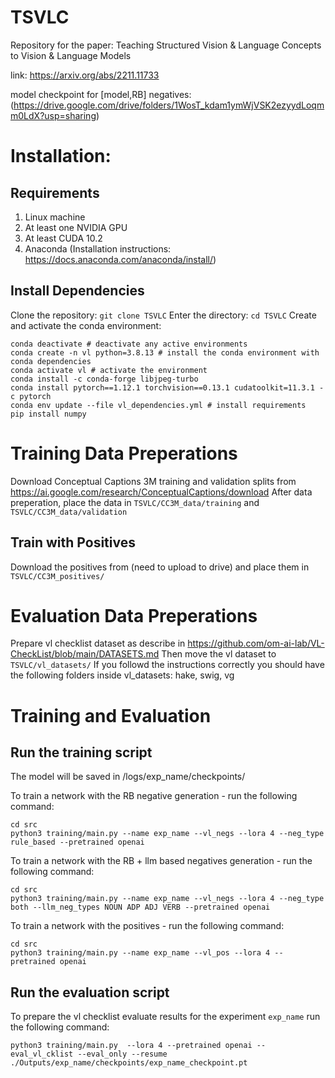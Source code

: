 # TSVLC
Repository for the paper: Teaching Structured Vision &amp; Language Concepts to Vision &amp; Language Models

link: https://arxiv.org/abs/2211.11733

model checkpoint for [model,RB] negatives:(https://drive.google.com/drive/folders/1WosT_kdam1ymWjVSK2ezyydLoqmm0LdX?usp=sharing)

# Installation:
## Requirements
1. Linux machine
1. At least one NVIDIA GPU
1. At least CUDA 10.2
1. Anaconda (Installation instructions: https://docs.anaconda.com/anaconda/install/)
## Install Dependencies
Clone the repository:
`git clone TSVLC`
Enter the directory:
`cd TSVLC`
Create and activate the conda environment:
```shell script
conda deactivate # deactivate any active environments
conda create -n vl python=3.8.13 # install the conda environment with conda dependencies
conda activate vl # activate the environment
conda install -c conda-forge libjpeg-turbo
conda install pytorch==1.12.1 torchvision==0.13.1 cudatoolkit=11.3.1 -c pytorch
conda env update --file vl_dependencies.yml # install requirements
pip install numpy
```

# Training Data Preperations
Download Conceptual Captions 3M training and validation splits from https://ai.google.com/research/ConceptualCaptions/download
After data preperation, place the data in `TSVLC/CC3M_data/training` and `TSVLC/CC3M_data/validation`

## Train with Positives
Download the positives from (need to upload to drive) and place them in `TSVLC/CC3M_positives/`

# Evaluation Data Preperations
Prepare vl checklist dataset as describe in https://github.com/om-ai-lab/VL-CheckList/blob/main/DATASETS.md
Then move the vl dataset to `TSVLC/vl_datasets/`
If you followd the instructions correctly you should have the following folders inside vl_datasets: hake, swig, vg

# Training and Evaluation

## Run the training script
The model will be saved in /logs/exp_name/checkpoints/

To train a network with the RB negative generation - run the following command:
```shell script
cd src
python3 training/main.py --name exp_name --vl_negs --lora 4 --neg_type rule_based --pretrained openai
```

To train a network with the RB + llm based negatives generation - run the following command:
```shell script
cd src
python3 training/main.py --name exp_name --vl_negs --lora 4 --neg_type both --llm_neg_types NOUN ADP ADJ VERB --pretrained openai
```

To train a network with the positives - run the following command:
```shell script
cd src
python3 training/main.py --name exp_name --vl_pos --lora 4 --pretrained openai
```

## Run the evaluation script
To prepare the vl checklist evaluate results for the experiment `exp_name` run the following command:
```shell script
python3 training/main.py  --lora 4 --pretrained openai --eval_vl_cklist --eval_only --resume ./Outputs/exp_name/checkpoints/exp_name_checkpoint.pt
```

